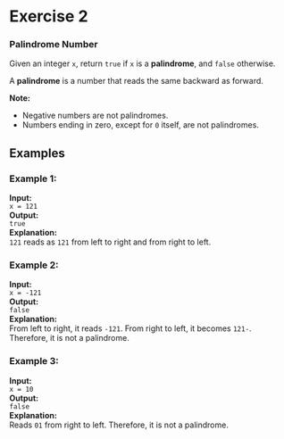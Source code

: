 # Exercise 2

### Palindrome Number

Given an integer `x`, return `true` if `x` is a **palindrome**, and `false` otherwise.

A **palindrome** is a number that reads the same backward as forward.

**Note:**

- Negative numbers are not palindromes.
- Numbers ending in zero, except for `0` itself, are not palindromes.

## Examples

### Example 1:

**Input:**  
`x = 121`  
**Output:**  
`true`  
**Explanation:**  
`121` reads as `121` from left to right and from right to left.

### Example 2:

**Input:**  
`x = -121`  
**Output:**  
`false`  
**Explanation:**  
From left to right, it reads `-121`. From right to left, it becomes `121-`. Therefore, it is not a palindrome.

### Example 3:

**Input:**  
`x = 10`  
**Output:**  
`false`  
**Explanation:**  
Reads `01` from right to left. Therefore, it is not a palindrome.
